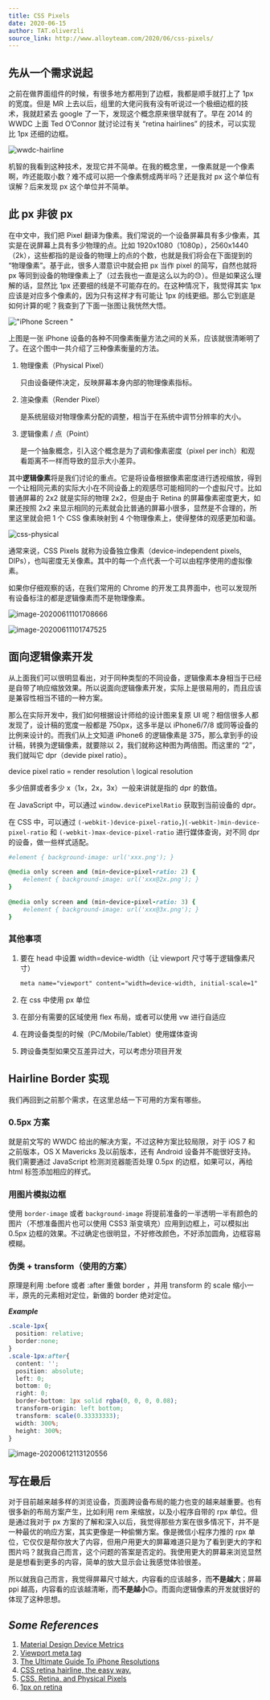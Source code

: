 ```yaml
---
title: CSS Pixels
date: 2020-06-15
author: TAT.oliverzli
source_link: http://www.alloyteam.com/2020/06/css-pixels/
---
```


<!-- {% raw %} - for jekyll -->

## 先从一个需求说起

之前在做界面组件的时候，有很多地方都用到了边框，我都是顺手就打上了 1px 的宽度。但是 MR 上去以后，组里的大佬问我有没有听说过一个极细边框的技术，我就赶紧去 google 了一下，发现这个概念原来很早就有了。早在 2014 的 WWDC 上面 Ted O’Connor 就讨论过有关 “retina hairlines” 的技术，可以实现比 1px 还细的边框。

![wwdc-hairline](https://pic.intellizhi.cn/blogimg/wwdc-hairline.png)

机智的我看到这种技术，发现它并不简单。在我的概念里，一像素就是一个像素啊，咋还能取小数？难不成可以把一个像素劈成两半吗？还是我对 px 这个单位有误解？后来发现 px 这个单位并不简单。

## 此 px 非彼 px

在中文中，我们把 Pixel 翻译为像素。我们常说的一个设备屏幕具有多少像素，其实是在说屏幕上具有多少物理的点。比如 1920x1080（1080p），2560x1440（2k），这些都指的是设备的物理上的点的个数，也就是我们将会在下面提到的 “物理像素”。基于此，很多人潜意识中就会把 px 当作 pixel 的简写，自然也就将 px 等同到设备的物理像素上了（过去我也一直是这么以为的😓）。但是如果这么理解的话，显然比 1px 还要细的线是不可能存在的。在这种情况下，我觉得其实 1px 应该是对应多个像素的，因为只有这样才有可能让 1px 的线更细。那么它到底是如何计算的呢？我查到了下面一张图让我恍然大悟。

!["iPhone Screen "](https://pic.intellizhi.cn/blogimg/iphone-pic.svg)

上图是一张 iPhone 设备的各种不同像素衡量方法之间的关系，应该就很清晰明了了。在这个图中一共介绍了三种像素衡量的方法。

1.  物理像素（Physical Pixel）

    只由设备硬件决定，反映屏幕本身内部的物理像素指标。
2.  渲染像素（Render Pixel）

    是系统层级对物理像素分配的调整，相当于在系统中调节分辨率的大小。
3.  逻辑像素 / 点（Point）

    是一个抽象概念，引入这个概念是为了调和像素密度（pixel per inch）和观看距离不一样而导致的显示大小差异。

其中**逻辑像素**将是我们讨论的重点。它是将设备根据像素密度进行透视缩放，得到一个让相同元素的实际大小在不同设备上的观感尽可能相同的一个虚拟尺寸。比如普通屏幕的 2x2 就是实际的物理 2x2，但是由于 Retina 的屏幕像素密度更大，如果还按照 2x2 来显示相同的元素就会比普通的屏幕小很多，显然是不合理的，所里这里就会把 1 个 CSS 像素映射到 4 个物理像素上，使得整体的观感更加和谐。

![css-physical](https://pic.intellizhi.cn/blogimg/css-physical.jpeg)

通常来说，CSS Pixels 就称为设备独立像素（device-independent pixels, DIPs），也叫密度无关像素。其中的每一个点代表一个可以由程序使用的虚拟像素。

如果你仔细观察的话，在我们常用的 Chrome 的开发工具界面中，也可以发现所有设备标注的都是逻辑像素而不是物理像素。

![image-20200611101708666](https://pic.intellizhi.cn/blogimg/image-20200611101708666.png)

![image-20200611101747525](https://pic.intellizhi.cn/blogimg/image-20200611101747525.png)

## 面向逻辑像素开发

从上面我们可以很明显看出，对于同种类型的不同设备，逻辑像素本身相当于已经是自带了响应缩放效果。所以说面向逻辑像素开发，实际上是很易用的，而且应该是兼容性相当不错的一种方案。

那么在实际开发中，我们如何根据设计师给的设计图来复原 UI 呢？相信很多人都发现了，设计稿的宽度一般都是 750px，这多半是以 iPhone6/7/8 或同等设备的比例来设计的。而我们从上文知道 iPhone6 的逻辑像素是 375，那么拿到手的设计稿，转换为逻辑像素，就要除以 2，我们就称这种图为两倍图。而这里的 “2”，我们就叫它 dpr（devide pixel ratio）。

device pixel ratio = render resolution \\ logical resolution

多少倍屏或者多少 x（1x，2x，3x）一般来讲就是指的 dpr 的数值。

在 JavaScript 中，可以通过 `window.devicePixelRatio` 获取到当前设备的 dpr。

在 CSS 中，可以通过 `(-webkit-)device-pixel-ratio`，)`(-webkit-)min-device-pixel-ratio` 和 `(-webkit-)max-device-pixel-ratio` 进行媒体查询，对不同 dpr 的设备，做一些样式适配。

```ruby
#element { background-image: url('xxx.png'); }
 
@media only screen and (min-device-pixel-ratio: 2) {
    #element { background-image: url('xxx@2x.png'); }
}
 
@media only screen and (min-device-pixel-ratio: 3) {
    #element { background-image: url('xxx@3x.png'); }
}
```

### 其他事项

1.  要在 head 中设置 width=device-width（让 viewport 尺寸等于逻辑像素尺寸）

    ```html
    meta name="viewport" content="width=device-width, initial-scale=1"
    ```
2.  在 css 中使用 px 单位
3.  在部分有需要的区域使用 flex 布局，或者可以使用 vw 进行自适应
4.  在跨设备类型的时候（PC/Mobile/Tablet）使用媒体查询
5.  跨设备类型如果交互差异过大，可以考虑分项目开发

## Hairline Border 实现

我们再回到之前那个需求，在这里总结一下可用的方案有哪些。

### 0.5px 方案

就是前文写的 WWDC 给出的解决方案，不过这种方案比较局限，对于 iOS 7 和之前版本，OS X Mavericks 及以前版本，还有 Android 设备并不能很好支持。我们需要通过 JavaScript 检测浏览器能否处理 0.5px 的边框，如果可以，再给 html 标签添加相应的样式。

### 用图片模拟边框

使用 `border-image` 或者 `background-image` 将提前准备的一半透明一半有颜色的图片（不想准备图片也可以使用 CSS3 渐变填充）应用到边框上，可以模拟出 0.5px 边框的效果。不过确定也很明显，不好修改颜色，不好添加圆角，边框容易模糊。

### 伪类 + transform（使用的方案）

原理是利用 :before 或者 :after 重做 border ，并用 transform 的 scale 缩小一半，原先的元素相对定位，新做的 border 绝对定位。

**_Example_**

```css
.scale-1px{
  position: relative;
  border:none;
}
.scale-1px:after{
  content: '';
  position: absolute;
  left: 0;
  bottom: 0;
  right: 0;
  border-bottom: 1px solid rgba(0, 0, 0, 0.08);
  transform-origin: left bottom;
  transform: scale(0.33333333);
  width: 300%;
  height: 300%;
}
```

![image-20200612113120556](https://pic.intellizhi.cn/blogimg/image-20200612113120556.png)

## 写在最后

对于目前越来越多样的浏览设备，页面跨设备布局的能力也变的越来越重要。也有很多新的布局方案产生，比如利用 rem 来缩放，以及小程序自带的 rpx 单位。但是通过我对于 px 方案的了解和深入以后，我觉得那些方案在很多情况下，并不是一种最优的响应方案，其实更像是一种偷懒方案。像是微信小程序力推的 rpx 单位，它仅仅是帮你放大了内容，但用户用更大的屏幕难道只是为了看到更大的字和图片吗？就我自己而言，这个问题的答案是否定的。我使用更大的屏幕来浏览显然是是想看到更多的内容，简单的放大显示会让我感觉体验很差。

所以就我自己而言，我觉得屏幕尺寸越大，内容看的应该越多，而**不是越大**；屏幕 ppi 越高，内容看的应该越清晰，而**不是越小**🙃。而面向逻辑像素的开发就很好的体现了这种思想。

## _Some References_

1.  [Material Design Device Metrics](https://material.io/resources/devices/)
2.  [Viewport meta tag](https://developer.mozilla.org/en-US/docs/Mozilla/Mobile/Viewport_meta_tag)
3.  [The Ultimate Guide To iPhone Resolutions](https://www.paintcodeapp.com/news/ultimate-guide-to-iphone-resolutions)
4.  [CSS retina hairline, the easy way.](http://dieulot.net/css-retina-hairline)
5.  [CSS, Retina, and Physical Pixels](https://n12v.com/css-retina-and-physical-pixels/)
6.  [1px on retina](http://efe.baidu.com/blog/1px-on-retina/)

<!-- {% endraw %} - for jekyll -->